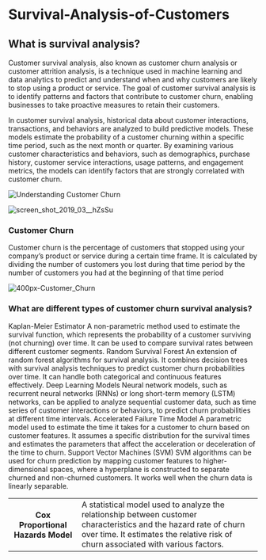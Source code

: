 # Survival-Analysis-of-Customers
<h2>What is survival analysis?</h2>
<p>Customer survival analysis, also known as customer churn analysis or customer attrition analysis, is a technique used in machine learning and data analytics to predict and understand when and why customers are likely to stop using a product or service. The goal of customer survival analysis is to identify patterns and factors that contribute to customer churn, enabling businesses to take proactive measures to retain their customers.</p>

<p>In customer survival analysis, historical data about customer interactions, transactions, and behaviors are analyzed to build predictive models. These models estimate the probability of a customer churning within a specific time period, such as the next month or quarter. By examining various customer characteristics and behaviors, such as demographics, purchase history, customer service interactions, usage patterns, and engagement metrics, the models can identify factors that are strongly correlated with customer churn.</p>


![Understanding Customer Churn](https://github.com/mohansharma077/Survival-Analysis-of-Customers/assets/104629829/8a03338b-c64c-40f8-bcdb-4f7dd1abac48)


![screen_shot_2019_03__hZsSu](https://github.com/mohansharma077/Survival-Analysis-of-Customers/assets/104629829/d1c2f9b3-27a2-4a6c-a4c6-833f34fcf7ab)




<h3>Customer Churn </h3> 
<p>Customer churn is the percentage of customers that stopped using your company’s product or service during a certain time frame. It is calculated by dividing the number of customers you lost during that time period by the number of customers you had at the beginning of that time period</p>

![400px-Customer_Churn](https://github.com/mohansharma077/Survival-Analysis-of-Customers/assets/104629829/992c2cbd-7dc0-4ec4-bc45-6abd8ff2f9ad)


<h3>What are different types of customer churn survival analysis?</h3>
<table>
  <th>Cox Proportional Hazards Model</th><td>	A statistical model used to analyze the relationship between customer characteristics and the hazard rate of churn over time. It estimates the relative risk of churn associated with various factors.</td>
Kaplan-Meier Estimator	A non-parametric method used to estimate the survival function, which represents the probability of a customer surviving (not churning) over time. It can be used to compare survival rates between different customer segments.
Random Survival Forest	An extension of random forest algorithms for survival analysis. It combines decision trees with survival analysis techniques to predict customer churn probabilities over time. It can handle both categorical and continuous features effectively.
Deep Learning Models	Neural network models, such as recurrent neural networks (RNNs) or long short-term memory (LSTM) networks, can be applied to analyze sequential customer data, such as time series of customer interactions or behaviors, to predict churn probabilities at different time intervals.
Accelerated Failure Time Model	A parametric model used to estimate the time it takes for a customer to churn based on customer features. It assumes a specific distribution for the survival times and estimates the parameters that affect the acceleration or deceleration of the time to churn.
Support Vector Machines (SVM)	SVM algorithms can be used for churn prediction by mapping customer features to higher-dimensional spaces, where a hyperplane is constructed to separate churned and non-churned customers. It works well when the churn data is linearly separable.

